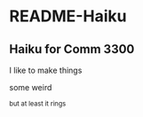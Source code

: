 # README-Haiku
Haiku for Comm 3300
--------------------
  I like to make things
  
  some weird
  
 <sup>but at least it rings</sup>
